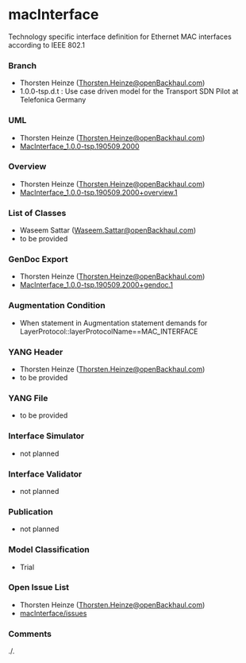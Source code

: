 # macInterface
Technology specific interface definition for Ethernet MAC interfaces according to IEEE 802.1

### Branch
- Thorsten Heinze (Thorsten.Heinze@openBackhaul.com)
- 1.0.0-tsp.d.t : Use case driven model for the Transport SDN Pilot at Telefonica Germany

### UML
- Thorsten Heinze (Thorsten.Heinze@openBackhaul.com)
- [MacInterface_1.0.0-tsp.190509.2000](./MacInterface_1.0.0-tsp.190509.2000.zip)

### Overview 
- Thorsten Heinze (Thorsten.Heinze@openBackhaul.com)
- [MacInterface_1.0.0-tsp.190509.2000+overview.1](./MacInterface_1.0.0-tsp.190509.2000+overview.1.png)

### List of Classes
- Waseem Sattar (Waseem.Sattar@openBackhaul.com)
- to be provided

### GenDoc Export
- Thorsten Heinze (Thorsten.Heinze@openBackhaul.com)
- [MacInterface_1.0.0-tsp.190509.2000+gendoc.1](./MacInterface_1.0.0-tsp.190509.2000+gendoc.1.docx)

### Augmentation Condition
- When statement in Augmentation statement demands for LayerProtocol::layerProtocolName==MAC_INTERFACE

### YANG Header
- Thorsten Heinze (Thorsten.Heinze@openBackhaul.com)
- to be provided

### YANG File
- to be provided

### Interface Simulator
- not planned 

### Interface Validator
- not planned

### Publication
- not planned

### Model Classification
- Trial

### Open Issue List
- Thorsten Heinze (Thorsten.Heinze@openBackhaul.com)
- [macInterface/issues](../../issues)

### Comments
./.
